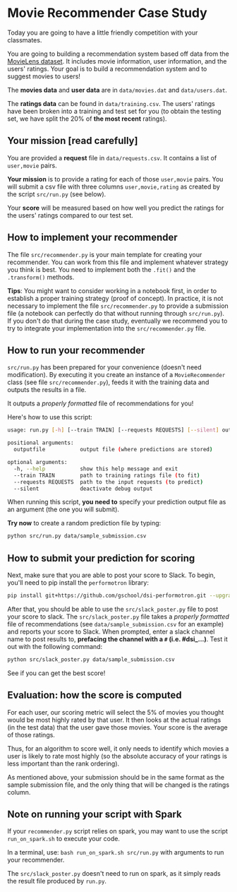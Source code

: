 # Movie Recommender Case Study

Today you are going to have a little friendly competition with your classmates.

You are going to building a recommendation system based off data from the
[MovieLens dataset](http://grouplens.org/datasets/movielens/). It includes movie
information, user information, and the users' ratings. Your goal is to build a
recommendation system and to suggest movies to users!

The **movies data** and **user data** are in `data/movies.dat` and `data/users.dat`.

The **ratings data** can be found in `data/training.csv`. The users' ratings have been broken into a training and test set for you (to obtain the testing set, we have split the 20% of **the most recent** ratings).


## Your mission [read carefully]

You are provided a **request** file in `data/requests.csv`. It contains a list of `user,movie` pairs.

**Your mission** is to provide a rating for each of those `user,movie` pairs. You will submit a csv file with three columns `user,movie,rating` as created by the script `src/run.py` (see below).

Your **score** will be measured based on how well you predict the ratings for the users' ratings compared to our test set. 


## How to implement your recommender

The file `src/recommender.py` is your main template for creating your recommender. You can work from this file and implement whatever strategy you think is best. You need to implement both the `.fit()` and the `.transform()` methods.

**Tips**: You might want to consider working in a notebook first, in order to establish a proper training strategy (proof of concept). In practice, it is not necessary to implement the file `src/recommender.py` to provide a submission file (a notebook can perfectly do that without running through `src/run.py`). If you don't do that during the case study, eventually we recommend you to try to integrate your implementation into the `src/recommender.py` file.


## How to run your recommender

`src/run.py` has been prepared for your convenience (doesn't need modification). By executing it you create an instance of a `MovieRecommender` class (see file `src/recommender.py`), feeds it with the training data and outputs the results in a file.

It outputs a _properly formatted_ file of recommendations for you!

  Here's how to use this script:
  ```bash
  usage: run.py [-h] [--train TRAIN] [--requests REQUESTS] [--silent] outputfile

  positional arguments:
    outputfile           output file (where predictions are stored)

  optional arguments:
    -h, --help           show this help message and exit
    --train TRAIN        path to training ratings file (to fit)
    --requests REQUESTS  path to the input requests (to predict)
    --silent             deactivate debug output
  ```

When running this script, **you need to** specify your prediction output file as an argument (the one you will submit).

**Try now** to create a random prediction file by typing:

```bash
python src/run.py data/sample_submission.csv
```

## How to submit your prediction for scoring

Next, make sure that you are able to post your score to Slack. To begin, you'll
need to pip install the `performotron` library: 

```bash 
pip install git+https://github.com/gschool/dsi-performotron.git --upgrade
```

After that, you should be able to use the `src/slack_poster.py` file to 
post your score to slack. The `src/slack_poster.py` file takes a _properly 
formatted_ file of recommendations (see `data/sample_submission.csv` for an 
example) and reports your score to Slack. When prompted, enter a slack channel name to 
post results to, **prefacing the channel with a `#` (i.e. #dsi_...)**. 
Test it out with the following command:
    
```bash
python src/slack_poster.py data/sample_submission.csv
```

See if you can get the best score! 

## Evaluation: how the score is computed

For each user, our scoring metric will select the 5% of movies you thought would be most highly rated by that user. It then looks at the actual ratings (in the test data) that the user gave those movies.  Your score is the average of those ratings.

Thus, for an algorithm to score well, it only needs to identify which movies a user is likely to rate most highly (so the absolute accuracy of your ratings is less important than the rank ordering).

As mentioned above, your submission should be in the same format as the sample
submission file, and the only thing that will be changed is the ratings column.


## Note on running your script with Spark

If your `recommender.py` script relies on spark, you may want to use the script `run_on_spark.sh` to execute your code.

In a terminal, use: `bash run_on_spark.sh src/run.py` with arguments to run your recommender.

The `src/slack_poster.py` doesn't need to run on spark, as it simply reads the result file produced by `run.py`.
